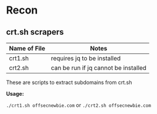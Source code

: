 # Recon

## crt.sh scrapers

|Name of File| Notes  |
|--|--|
|crt1.sh| requires jq to be installed  |
|crt2.sh  | can be run if jq cannot be installed  |

These are scripts to extract subdomains from crt.sh 

**Usage:**

`./crt1.sh offsecnewbie.com` 
or
`./crt2.sh offsecnewbie.com`
